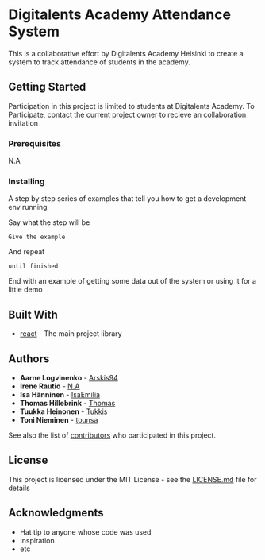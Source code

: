 # Digitalents Academy Attendance System

This is a collaborative effort by Digitalents Academy Helsinki to create a system to track attendance of students in the academy.

## Getting Started

Participation in this project is limited to students at Digitalents Academy. To Participate, contact the current project owner to recieve an collaboration invitation

### Prerequisites

N.A

### Installing

A step by step series of examples that tell you how to get a development env running

Say what the step will be

```
Give the example
```

And repeat

```
until finished
```

End with an example of getting some data out of the system or using it for a little demo

## Built With

- [react](https://github.com/facebook/react) - The main project library

## Authors

- **Aarne Logvinenko** - [Arskis94](https://github.com/Arskis94/)
- **Irene Rautio** - [N.A](https://github.com/N.A)
- **Isa Hänninen** - [IsaEmilia](https://github.com/IsaEmilia)
- **Thomas Hillebrink** - [Thomas](https://github.com/ThomasHillebrink)
- **Tuukka Heinonen** - [Tukkis](https://github.com/Tukkis)
- **Toni Nieminen** - [tounsa](https://github.com/tounsa)

See also the list of [contributors](https://github.com/Arskis94/KelloKorttiProject/graphs/contributors) who participated in this project.

## License

This project is licensed under the MIT License - see the [LICENSE.md](LICENSE.md) file for details

## Acknowledgments

- Hat tip to anyone whose code was used
- Inspiration
- etc

